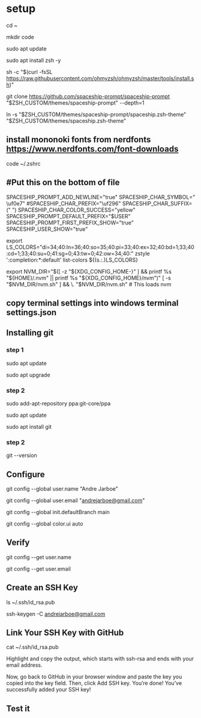 # setup

cd ~

mkdir code

sudo apt update

sudo apt install zsh -y

sh -c "$(curl -fsSL https://raw.githubusercontent.com/ohmyzsh/ohmyzsh/master/tools/install.sh)"


git clone https://github.com/spaceship-prompt/spaceship-prompt "$ZSH_CUSTOM/themes/spaceship-prompt" --depth=1

ln -s "$ZSH_CUSTOM/themes/spaceship-prompt/spaceship.zsh-theme" "$ZSH_CUSTOM/themes/spaceship.zsh-theme" 

## install mononoki fonts from nerdfonts https://www.nerdfonts.com/font-downloads


code ~/.zshrc

## #Put this on the bottom of file
SPACESHIP_PROMPT_ADD_NEWLINE="true" 
SPACESHIP_CHAR_SYMBOL=" \uf0e7" 
#SPACESHIP_CHAR_PREFIX="\uf296" 
SPACESHIP_CHAR_SUFFIX=(" ") 
SPACESHIP_CHAR_COLOR_SUCCESS="yellow" 
SPACESHIP_PROMPT_DEFAULT_PREFIX="$USER" 
SPACESHIP_PROMPT_FIRST_PREFIX_SHOW="true" 
SPACESHIP_USER_SHOW="true"

export LS_COLORS="di=34;40:ln=36;40:so=35;40:pi=33;40:ex=32;40:bd=1;33;40:cd=1;33;40:su=0;41:sg=0;43:tw=0;42:ow=34;40:"
zstyle ':completion:*:default' list-colors ${(s.:.)LS_COLORS}

export NVM_DIR="$([ -z "${XDG_CONFIG_HOME-}" ] && printf %s "${HOME}/.nvm" || printf %s "${XDG_CONFIG_HOME}/nvm")"
[ -s "$NVM_DIR/nvm.sh" ] && \. "$NVM_DIR/nvm.sh" # This loads nvm

## copy terminal settings into windows terminal settings.json 

## Installing git

### step 1
sudo apt update

sudo apt upgrade


### step 2
sudo add-apt-repository ppa:git-core/ppa

sudo apt update

sudo apt install git

### step 2
git --version

## Configure
git config --global user.name "Andre Jarboe"

git config --global user.email "andrejarboe@gmail.com"

git config --global init.defaultBranch main

git config --global color.ui auto

## Verify
git config --get user.name

git config --get user.email

## Create an SSH Key
ls ~/.ssh/id_rsa.pub

ssh-keygen -C andrejarboe@gmail.com

##  Link Your SSH Key with GitHub

cat ~/.ssh/id_rsa.pub

Highlight and copy the output, which starts with ssh-rsa and ends with your email address.

Now, go back to GitHub in your browser window and paste the key you copied into the key field. Then, click Add SSH key. You’re done! You’ve successfully added your SSH key!

## Test it
